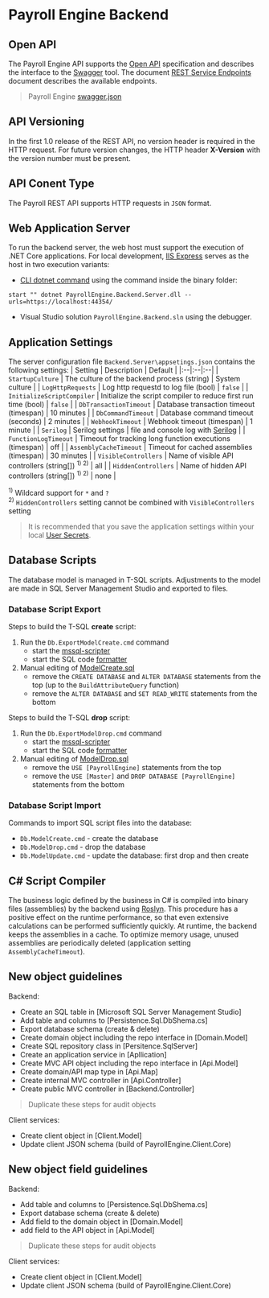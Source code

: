 <h1>Payroll Engine Backend</h1>

## Open API
The Payroll Engine API supports the [Open API](https://www.openapis.org/) specification and describes the interface to the [Swagger](https://swagger.io/) tool. The document [REST Service Endpoints](https://github.com/Payroll-Engine/PayrollEngine/blob/main/Documents/PayrollRestServicesEndpoints.pdf) document describes the available endpoints.

> Payroll Engine [swagger.json](docs/swagger.json)

## API Versioning
In the first 1.0 release of the REST API, no version header is required in the HTTP request. For future version changes, the HTTP header **X-Version** with the version number must be present.

## API Conent Type
The Payroll REST API supports HTTP requests in `JSON` format.

## Web Application Server
To run the backend server, the web host must support the execution of .NET Core applications. For local development, [IIS Express](https://learn.microsoft.com/en-us/iis/extensions/introduction-to-iis-express/iis-express-overview) serves as the host in two execution variants:
- [CLI dotnet command](https://learn.microsoft.com/en-us/dotnet/core/tools/dotnet) using the command inside the binary folder:
```
start "" dotnet PayrollEngine.Backend.Server.dll --urls=https://localhost:44354/
```
- Visual Studio solution `PayrollEngine.Backend.sln` using the debugger.

## Application Settings
The server configuration file `Backend.Server\appsetings.json` contains the following settings:
| Setting      | Description            | Default |
|:--|:--|:--|
| `StartupCulture` | The culture of the backend process (string) | System culture |
| `LogHttpRequests` | Log http requestd to log file (bool) | `false` |
| `InitializeScriptCompiler` | Initialize the script compiler to reduce first run time (bool) | `false` |
| `DbTransactionTimeout` | Database transaction timeout (timespan) | 10 minutes |
| `DbCommandTimeout` | Database command timeout (seconds) | 2 minutes |
| `WebhookTimeout` | Webhook timeout (timespan) | 1 minute |
| `Serilog` | Serilog settings | file and console log with [Serilog](https://serilog.net/) |
| `FunctionLogTimeout` | Timeout for tracking long function executions (timespan) | off |
| `AssemblyCacheTimeout` | Timeout for cached assemblies (timespan) | 30 minutes |
| `VisibleControllers` | Name of visible API controllers (string[]) <sup>1) 2)</sup> | all |
| `HiddenControllers` | Name of hidden API controllers (string[]) <sup>1) 2)</sup> | none |

<sup>1)</sup> Wildcard support for `*` and `?`<br />
<sup>2)</sup> `HiddenControllers` setting cannot be combined with `VisibleControllers` setting

> It is recommended that you save the application settings within your local [User Secrets](https://learn.microsoft.com/en-us/aspnet/core/security/app-secrets).

## Database Scripts
The database model is managed in T-SQL scripts. Adjustments to the model are made in SQL Server Management Studio and exported to files.

### Database Script Export
Steps to build the T-SQL **create** script:
1. Run the `Db.ExportModelCreate.cmd` command
    - start the [mssql-scripter](https://github.com/microsoft/mssql-scripter)
    - start the SQL code [formatter](https://github.com/TaoK/PoorMansTSqlFormatter)
2. Manual editing of [ModelCreate.sql](../Database/Current/ModelCreate.sql)
    - remove the `CREATE DATABASE` and `ALTER DATABASE` statements from the top (up to the `BuildAttributeQuery` function)
    - remove the `ALTER DATABASE` and `SET READ_WRITE` statements from the bottom

Steps to build the T-SQL **drop** script:
1. Run the `Db.ExportModelDrop.cmd` command
    - start the [mssql-scripter](https://github.com/microsoft/mssql-scripter)
    - start the SQL code [formatter](https://github.com/TaoK/PoorMansTSqlFormatter)
2. Manual editing of [ModelDrop.sql](../Database/Current/ModelDrop.sql)
    - remove the `USE [PayrollEngine]` statements from the top
    - remove the `USE [Master]` and `DROP DATABASE [PayrollEngine]` statements from the bottom

### Database Script Import
Commands to import SQL script files into the database:
- `Db.ModelCreate.cmd` - create the database
- `Db.ModelDrop.cmd` - drop the database
- `Db.ModelUpdate.cmd` - update the database: first drop and then create

## C# Script Compiler
The business logic defined by the business in C# is compiled into binary files (assemblies) by the backend using [Roslyn](https://github.com/dotnet/roslyn). This procedure has a positive effect on the runtime performance, so that even extensive calculations can be performed sufficiently quickly. At runtime, the backend keeps the assemblies in a cache. To optimize memory usage, unused assemblies are periodically deleted (application setting `AssemblyCacheTimeout`).

## New object guidelines
Backend:
- Create an SQL table in [Microsoft SQL Server Management Studio]
- Add table and columns to [Persistence.Sql.DbShema.cs]
- Export database schema (create & delete)
- Create domain object including the repo interface in [Domain.Model]
- Create SQL repository class in [Persitence.SqlServer]
- Create an application service in [Apllication]
- Create MVC API object including the repo interface in [Api.Model]
- Create domain/API map type in [Api.Map]
- Create internal MVC controller in [Api.Controller]
- Create public MVC controller in [Backend.Controller]

> Duplicate these steps for audit objects

Client services:
- Create client object in [Client.Model]
- Update client JSON schema (build of PayrollEngine.Client.Core)

## New object field guidelines
Backend:
- Add table and columns to [Persistence.Sql.DbShema.cs]
- Export database schema (create & delete)
- Add field to the domain object in [Domain.Model]
- add field to the API object in [Api.Model]

> Duplicate these steps for audit objects

Client services:
- Create client object in [Client.Model]
- Update client JSON schema (build of PayrollEngine.Client.Core)

